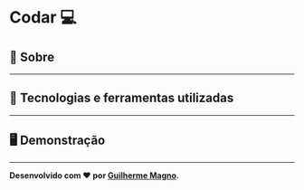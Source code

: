 # Codar 💻
## 📖 Sobre   

---

## 🚀 Tecnologias e ferramentas utilizadas
---

## 🖥️ Demonstração
---

**Desenvolvido com ❤️ por [Guilherme Magno](https://github.com/devmagno/).**